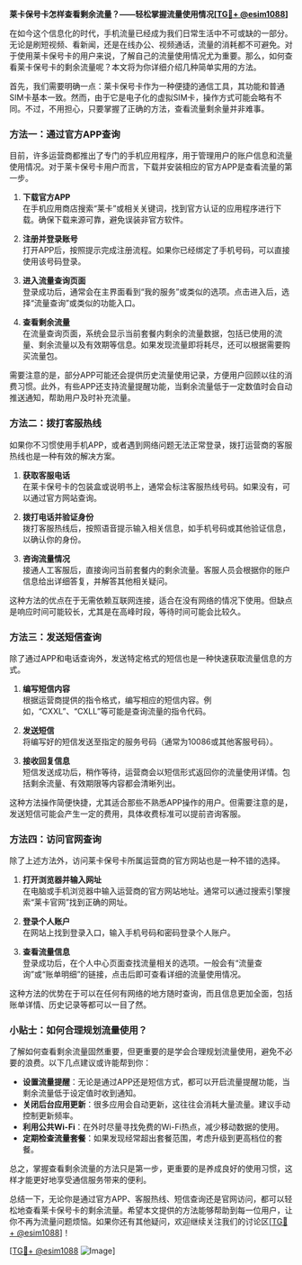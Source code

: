 **莱卡保号卡怎样查看剩余流量？——轻松掌握流量使用情况[[TG💪+ @esim1088](https://t.me/s/esim1088)]**

在如今这个信息化的时代，手机流量已经成为我们日常生活中不可或缺的一部分。无论是刷短视频、看新闻，还是在线办公、视频通话，流量的消耗都不可避免。对于使用莱卡保号卡的用户来说，了解自己的流量使用情况尤为重要。那么，如何查看莱卡保号卡的剩余流量呢？本文将为你详细介绍几种简单实用的方法。

首先，我们需要明确一点：莱卡保号卡作为一种便捷的通信工具，其功能和普通SIM卡基本一致。然而，由于它是电子化的虚拟SIM卡，操作方式可能会略有不同。不过，不用担心，只要掌握了正确的方法，查看流量剩余量并非难事。

### 方法一：通过官方APP查询

目前，许多运营商都推出了专门的手机应用程序，用于管理用户的账户信息和流量使用情况。对于莱卡保号卡用户而言，下载并安装相应的官方APP是查看流量的第一步。

1. **下载官方APP**  
   在手机应用商店搜索“莱卡”或相关关键词，找到官方认证的应用程序进行下载。确保下载来源可靠，避免误装非官方软件。

2. **注册并登录账号**  
   打开APP后，按照提示完成注册流程。如果你已经绑定了手机号码，可以直接使用该号码登录。

3. **进入流量查询页面**  
   登录成功后，通常会在主界面看到“我的服务”或类似的选项。点击进入后，选择“流量查询”或类似的功能入口。

4. **查看剩余流量**  
   在流量查询页面，系统会显示当前套餐内剩余的流量数据，包括已使用的流量、剩余流量以及有效期等信息。如果发现流量即将耗尽，还可以根据需要购买流量包。

需要注意的是，部分APP可能还会提供历史流量使用记录，方便用户回顾以往的消费习惯。此外，有些APP还支持流量提醒功能，当剩余流量低于一定数值时会自动推送通知，帮助用户及时补充流量。

### 方法二：拨打客服热线

如果你不习惯使用手机APP，或者遇到网络问题无法正常登录，拨打运营商的客服热线也是一种有效的解决方案。

1. **获取客服电话**  
   在莱卡保号卡的包装盒或说明书上，通常会标注客服热线号码。如果没有，可以通过官方网站查询。

2. **拨打电话并验证身份**  
   拨打客服热线后，按照语音提示输入相关信息，如手机号码或其他验证信息，以确认你的身份。

3. **咨询流量情况**  
   接通人工客服后，直接询问当前套餐内的剩余流量。客服人员会根据你的账户信息给出详细答复，并解答其他相关疑问。

这种方法的优点在于无需依赖互联网连接，适合在没有网络的情况下使用。但缺点是响应时间可能较长，尤其是在高峰时段，等待时间可能会比较久。

### 方法三：发送短信查询

除了通过APP和电话查询外，发送特定格式的短信也是一种快速获取流量信息的方式。

1. **编写短信内容**  
   根据运营商提供的指令格式，编写相应的短信内容。例如，“CXXL”、“CXLL”等可能是查询流量的指令代码。

2. **发送短信**  
   将编写好的短信发送至指定的服务号码（通常为10086或其他客服号码）。

3. **接收回复信息**  
   短信发送成功后，稍作等待，运营商会以短信形式返回你的流量使用详情。包括剩余流量、有效期限等内容都会清晰列出。

这种方法操作简便快捷，尤其适合那些不熟悉APP操作的用户。但需要注意的是，发送短信可能会产生一定的费用，具体收费标准可以提前咨询客服。

### 方法四：访问官网查询

除了上述方法外，访问莱卡保号卡所属运营商的官方网站也是一种不错的选择。

1. **打开浏览器并输入网址**  
   在电脑或手机浏览器中输入运营商的官方网站地址。通常可以通过搜索引擎搜索“莱卡官网”找到正确的网址。

2. **登录个人账户**  
   在网站上找到登录入口，输入手机号码和密码登录个人账户。

3. **查看流量信息**  
   登录成功后，在个人中心页面查找流量相关的选项。一般会有“流量查询”或“账单明细”的链接，点击后即可查看详细的流量使用情况。

这种方法的优势在于可以在任何有网络的地方随时查询，而且信息更加全面，包括账单详情、历史记录等都可以一目了然。

### 小贴士：如何合理规划流量使用？

了解如何查看剩余流量固然重要，但更重要的是学会合理规划流量使用，避免不必要的浪费。以下几点建议或许能帮到你：

- **设置流量提醒**：无论是通过APP还是短信方式，都可以开启流量提醒功能，当剩余流量低于设定值时收到通知。
- **关闭后台应用更新**：很多应用会自动更新，这往往会消耗大量流量。建议手动控制更新频率。
- **利用公共Wi-Fi**：在外时尽量寻找免费的Wi-Fi热点，减少移动数据的使用。
- **定期检查流量套餐**：如果发现经常超出套餐范围，考虑升级到更高档位的套餐。

总之，掌握查看剩余流量的方法只是第一步，更重要的是养成良好的使用习惯，这样才能更好地享受通信服务带来的便利。

总结一下，无论你是通过官方APP、客服热线、短信查询还是官网访问，都可以轻松地查看莱卡保号卡的剩余流量。希望本文提供的方法能够帮助到每一位用户，让你不再为流量问题烦恼。如果你还有其他疑问，欢迎继续关注我们的讨论区[[TG💪+ @esim1088](https://t.me/s/esim1088)]！

[[TG💪+ @esim1088](https://t.me/s/esim1088) ![Image](https://i.postimg.cc/4NQfJmqS/Snipaste-2025-05-13-00-14-12.png)]